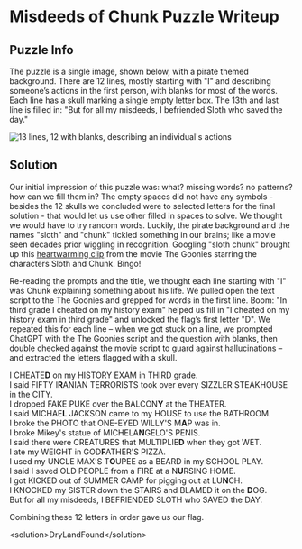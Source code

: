 # Misdeeds of Chunk Puzzle Writeup

## Puzzle Info

The puzzle is a single image, shown below, with a pirate themed background. There are 12 lines, mostly starting with "I" and describing someone’s actions in the first person, with blanks for most of the words. Each line has a skull marking a single empty letter box. The 13th and last line is filled in:
"But for all my misdeeds, I befriended Sloth who saved the day."

![13 lines, 12 with blanks, describing an individual's actions](./assets/moc-1.png)

## Solution

Our initial impression of this puzzle was: what? missing words? no patterns? how can we fill them in? The empty spaces did not have any symbols - besides the 12 skulls we concluded were to selected letters for the final solution - that would let us use other filled in spaces to solve. We thought we would have to try random words. Luckily, the pirate background and the names "sloth" and "chunk" tickled something in our brains; like a movie seen decades prior wiggling in recognition. Googling "sloth chunk" brought up this [heartwarming clip](https://www.youtube.com/watch?v=8Q_jpTStdDI) from the movie The Goonies starring the characters Sloth and Chunk. Bingo!

Re-reading the prompts and the title, we thought each line starting with "I" was Chunk explaining something about his life. We pulled open the text script to the The Goonies and grepped for words in the first line. Boom: "In third grade I cheated on my history exam" helped us fill in "I cheated on my history exam in third grade" and unlocked the flag’s first letter "D". We repeated this for each line – when we got stuck on a line, we prompted ChatGPT with the The Goonies script and the question with blanks, then double checked against the movie script to guard against hallucinations – and extracted the letters flagged with a skull.

I CHEATE**D** on my HISTORY EXAM in THIRD grade.\
I said FIFTY I**R**ANIAN TERRORISTS took over every SIZZLER STEAKHOUSE in the CITY.\
I dropped FAKE PUKE over the BALCON**Y** at the THEATER.\
I said MICHAE**L** JACKSON came to my HOUSE to use the BATHROOM.\
I broke the PHOTO that ONE-EYED WILLY'S M**A**P was in.\
I broke Mikey's statue of MICHELA**N**GELO'S PENIS.\
I said there were CREATURES that MULTIPLIE**D** when they got WET.\
I ate my WEIGHT in GOD**F**ATHER'S PIZZA.\
I used my UNCLE MAX'S T**O**UPEE as a BEARD in my SCHOOL PLAY.\
I said I saved OLD PEOPLE from a FIRE at a N**U**RSING HOME.\
I got KICKED out of SUMMER CAMP for pigging out at LU**N**CH.\
I KNOCKED my SISTER down the STAIRS and BLAMED it on the **D**OG.\
But for all my misdeeds, I BEFRIENDED SLOTH who SAVED the DAY.

Combining these 12 letters in order gave us our flag.

\<solution\>DryLandFound\</solution\>
